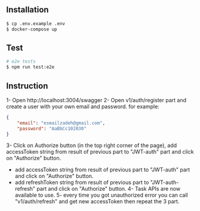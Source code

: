 ## Installation

```bash
$ cp .env.example .env
$ docker-compose up
```

## Test

```bash
# e2e tests
$ npm run test:e2e
```

## Instruction

1- Open http://localhost:3004/swagger
2- Open v1/auth/register part and create a user with your own email and password.
  for example:
```json
{
    "email": "esmailzadeh@gmail.com",
    "password": "AaBbCc102030"
}
```
3- Click on Authorize button (in the top right corner of the page), add accessToken string from result of previous part to "JWT-auth" part and click on "Authorize" button.
  - add accessToken string from result of previous part to "JWT-auth" part and click on "Authorize" button.
  - add refreshToken string from result of previous part to "JWT-auth-refresh" part and click on "Authorize" button.
4- Task APIs are now available to use.
5- every time you got unauthorized error you can call "v1/auth/refresh" and get new accessToken then repeat the 3 part.


